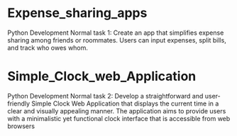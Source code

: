 #  Expense_sharing_apps
Python Development Normal task 1: Create an app that simplifies expense sharing among friends or roommates. Users can input expenses, split bills, and track who owes whom.
# Simple_Clock_web_Application
Python Development Normal task 2: Develop a straightforward and user-friendly Simple Clock Web Application that displays the current time in a clear and visually appealing manner. The application aims to provide users with a minimalistic yet functional clock interface that is accessible from web browsers
